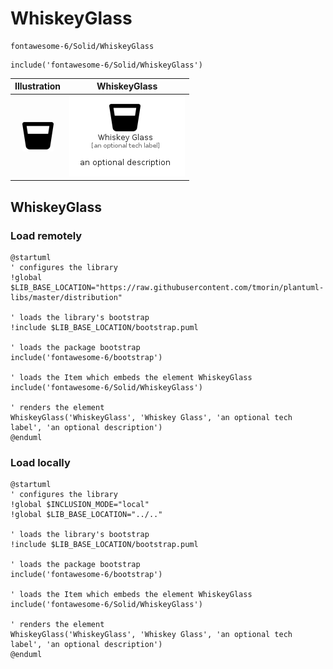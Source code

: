 # WhiskeyGlass


```text
fontawesome-6/Solid/WhiskeyGlass
```

```text
include('fontawesome-6/Solid/WhiskeyGlass')
```



| Illustration | WhiskeyGlass |
| :---: | :---: |
| ![illustration for Illustration](../../fontawesome-6/Solid/WhiskeyGlass.png) | ![illustration for WhiskeyGlass](../../fontawesome-6/Solid/WhiskeyGlass.Local.png) |




## WhiskeyGlass

### Load remotely
```plantuml
@startuml
' configures the library
!global $LIB_BASE_LOCATION="https://raw.githubusercontent.com/tmorin/plantuml-libs/master/distribution"

' loads the library's bootstrap
!include $LIB_BASE_LOCATION/bootstrap.puml

' loads the package bootstrap
include('fontawesome-6/bootstrap')

' loads the Item which embeds the element WhiskeyGlass
include('fontawesome-6/Solid/WhiskeyGlass')

' renders the element
WhiskeyGlass('WhiskeyGlass', 'Whiskey Glass', 'an optional tech label', 'an optional description')
@enduml
```

### Load locally
```plantuml
@startuml
' configures the library
!global $INCLUSION_MODE="local"
!global $LIB_BASE_LOCATION="../.."

' loads the library's bootstrap
!include $LIB_BASE_LOCATION/bootstrap.puml

' loads the package bootstrap
include('fontawesome-6/bootstrap')

' loads the Item which embeds the element WhiskeyGlass
include('fontawesome-6/Solid/WhiskeyGlass')

' renders the element
WhiskeyGlass('WhiskeyGlass', 'Whiskey Glass', 'an optional tech label', 'an optional description')
@enduml
```

